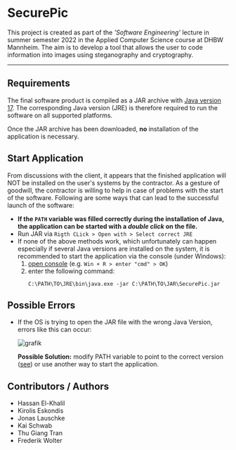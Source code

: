 [//]: # (Author Frederik Wolter)

# SecurePic

This project is created as part of the _'Software Engineering'_ lecture in summer semester 2022 in the Applied Computer
Science course at DHBW Mannheim. The aim is to develop a tool that allows the user to code information into images
using steganography and cryptography.

---

## Requirements

The final software product is compiled as a JAR archive with
[Java version 17](https://www.oracle.com/java/technologies/javase/jdk17-archive-downloads.html). The corresponding Java
version (JRE) is therefore required to run the software on all supported platforms.

Once the JAR archive has been downloaded, __no__ installation of the application is necessary.

## Start Application

From discussions with the client, it appears that the finished application will NOT be installed on the user's systems
by the contractor. As a gesture of goodwill, the contractor is willing to help in case of problems with the start of the
software. Following are some ways that can lead to the successful launch of the software:

- **If the `PATH` variable was filled correctly during the installation of Java, the application can be started with a
  _double click_ on the file.**
- Run JAR via `Rigth CLick > Open with > Select correct JRE`
- If none of the above methods work, which unfortunately can happen especially if several Java versions are installed on
  the system, it is recommended to start the application via the console (under Windows):
    1. [open console](https://www.howtogeek.com/235101/10-ways-to-open-the-command-prompt-in-windows-10/)
       (e.g. `Win + R > enter "cmd" > OK`)
    2. enter the following command:
       ```
       C:\PATH\TO\JRE\bin\java.exe -jar C:\PATH\TO\JAR\SecurePic.jar
       ```

## Possible Errors

- If the OS is trying to open the JAR file with the wrong Java Version, errors like this can occur:

  ![grafik](https://user-images.githubusercontent.com/35914049/145673566-65f11bf2-6d52-4e5f-b6af-0a9e1f2e1ef6.png)

  **Possible Solution:** modify PATH variable to point to the correct
  version ([see](https://www.java.com/en/download/help/path.html)) or use another way to start the application.

## Contributors / Authors

- Hassan El-Khalil
- Kirolis Eskondis
- Jonas Lauschke
- Kai Schwab
- Thu Giang Tran
- Frederik Wolter